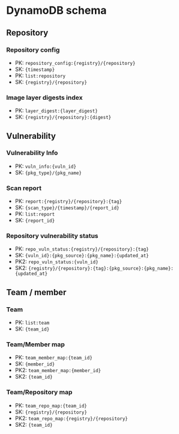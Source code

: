 # DynamoDB schema

## Repository

### Repository config
- PK: `repository_config:{registry}/{repository}`
- SK: `{timestamp}`
- PK: `list:repository`
- SK: `{registry}/{repository}`

### Image layer digests index
- PK: `layer_digest:{layer_digest}`
- SK: `{registry}/{repository}:{digest}`

## Vulnerability

### Vulnerability Info
- PK: `vuln_info:{vuln_id}`
- SK: `{pkg_type}/{pkg_name}`

### Scan report
- PK: `report:{registry}/{repository}:{tag}`
- SK: `{scan_type}/{timestamp}/{report_id}`
- PK: `list:report`
- SK: `{report_id}`

### Repository vulnerability status
- PK: `repo_vuln_status:{registry}/{repository}:{tag}`
- SK: `{vuln_id}:{pkg_source}:{pkg_name}:{updated_at}`
- PK2: `repo_vuln_status:{vuln_id}`
- SK2: `{registry}/{repository}:{tag}:{pkg_source}:{pkg_name}:{updated_at}`

## Team / member

### Team
- PK: `list:team`
- SK: `{team_id}`

### Team/Member map
- PK: `team_member_map:{team_id}`
- SK: `{member_id}`
- PK2: `team_member_map:{member_id}`
- SK2: `{team_id}`

### Team/Repository map
- PK: `team_repo_map:{team_id}`
- SK: `{registry}/{repository}`
- PK2: `team_repo_map:{registry}/{repository}`
- SK2: `{team_id}`
